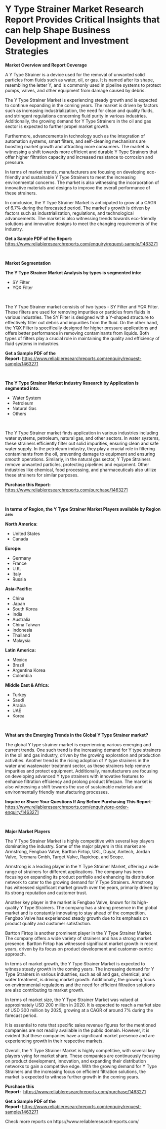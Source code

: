 <p><h1>Y Type Strainer Market Research Report Provides Critical Insights that can help Shape Business Development and Investment Strategies</h1></p><p><strong>Market Overview and Report Coverage</strong></p>
<p><p>A Y Type Strainer is a device used for the removal of unwanted solid particles from fluids such as water, oil, or gas. It is named after its shape, resembling the letter Y, and is commonly used in pipeline systems to protect pumps, valves, and other equipment from damage caused by debris.</p><p>The Y Type Strainer Market is experiencing steady growth and is expected to continue expanding in the coming years. The market is driven by factors such as increasing industrialization, the need for clean and quality fluids, and stringent regulations concerning fluid purity in various industries. Additionally, the growing demand for Y Type Strainers in the oil and gas sector is expected to further propel market growth.</p><p>Furthermore, advancements in technology such as the integration of automation systems, smart filters, and self-cleaning mechanisms are boosting market growth and attracting more consumers. The market is witnessing a shift towards more efficient and durable Y Type Strainers that offer higher filtration capacity and increased resistance to corrosion and pressure.</p><p>In terms of market trends, manufacturers are focusing on developing eco-friendly and sustainable Y Type Strainers to meet the increasing environmental concerns. The market is also witnessing the incorporation of innovative materials and designs to improve the overall performance of these strainers.</p><p>In conclusion, the Y Type Strainer Market is anticipated to grow at a CAGR of 6.7% during the forecasted period. The market's growth is driven by factors such as industrialization, regulations, and technological advancements. The market is also witnessing trends towards eco-friendly solutions and innovative designs to meet the changing requirements of the industry.</p></p>
<p><strong>Get a Sample PDF of the Report:</strong> <a href="https://www.reliableresearchreports.com/enquiry/request-sample/1463271">https://www.reliableresearchreports.com/enquiry/request-sample/1463271</a></p>
<p>&nbsp;</p>
<p><strong>Market Segmentation</strong></p>
<p><strong>The Y Type Strainer Market Analysis by types is segmented into:</strong></p>
<p><ul><li>SY Filter</li><li>YQX Filter</li></ul></p>
<p>&nbsp;</p>
<p><p>The Y Type Strainer market consists of two types - SY Filter and YQX Filter. These filters are used for removing impurities or particles from fluids in various industries. The SY Filter is designed with a Y-shaped structure to effectively filter out debris and impurities from the fluid. On the other hand, the YQX Filter is specifically designed for higher pressure applications and offers better performance in removing contaminants from liquids. Both types of filters play a crucial role in maintaining the quality and efficiency of fluid systems in industries.</p></p>
<p><strong>Get a Sample PDF of the Report:</strong>&nbsp;<a href="https://www.reliableresearchreports.com/enquiry/request-sample/1463271">https://www.reliableresearchreports.com/enquiry/request-sample/1463271</a></p>
<p>&nbsp;</p>
<p><strong>The Y Type Strainer Market Industry Research by Application is segmented into:</strong></p>
<p><ul><li>Water System</li><li>Petroleum</li><li>Natural Gas</li><li>Others</li></ul></p>
<p>&nbsp;</p>
<p><p>The Y Type Strainer market finds application in various industries including water systems, petroleum, natural gas, and other sectors. In water systems, these strainers efficiently filter out solid impurities, ensuring clean and safe water supply. In the petroleum industry, they play a crucial role in filtering contaminants from the oil, preventing damage to equipment and ensuring smooth operations. Similarly, in the natural gas sector, Y Type Strainers remove unwanted particles, protecting pipelines and equipment. Other industries like chemical, food processing, and pharmaceuticals also utilize these strainers for similar purposes.</p></p>
<p><strong>Purchase this Report:</strong>&nbsp; <a href="https://www.reliableresearchreports.com/purchase/1463271">https://www.reliableresearchreports.com/purchase/1463271</a></p>
<p>&nbsp;</p>
<p><strong>In terms of Region, the Y Type Strainer Market Players available by Region are:</strong></p>
<p>
    <p> <strong> North America: </strong>
        <ul>
            <li>United States</li>
            <li>Canada</li>
        </ul>
        </p> 
    <p> <strong> Europe: </strong>
        <ul>
            <li>Germany</li>
            <li>France</li>
            <li>U.K.</li>
            <li>Italy</li>
            <li>Russia</li>
        </ul>
        </p> 
    <p> <strong> Asia-Pacific: </strong>
        <ul>
            <li>China</li>
            <li>Japan</li>
            <li>South Korea</li>
            <li>India</li>
            <li>Australia</li>
            <li>China Taiwan</li>
            <li>Indonesia</li>
            <li>Thailand</li>
            <li>Malaysia</li>
        </ul>
        </p> 
    <p> <strong> Latin America: </strong>
        <ul>
            <li>Mexico</li>
            <li>Brazil</li>
            <li>Argentina Korea</li>
            <li>Colombia</li>
        </ul>
        </p> 
    <p> <strong> Middle East & Africa: </strong>
        <ul>
            <li>Turkey</li>
            <li>Saudi</li>
            <li>Arabia</li>
            <li>UAE</li>
            <li>Korea</li>
        </ul>
    </p>
    </p>
<p>&nbsp;</p>
<p><strong>What are the Emerging Trends in the Global Y Type Strainer market?</strong></p>
<p><p>The global Y type strainer market is experiencing various emerging and current trends. One such trend is the increasing demand for Y type strainers in the oil and gas industry, driven by the growing exploration and production activities. Another trend is the rising adoption of Y type strainers in the water and wastewater treatment sector, as these strainers help remove impurities and protect equipment. Additionally, manufacturers are focusing on developing advanced Y type strainers with innovative features to enhance filtration efficiency and prolong product lifespan. The market is also witnessing a shift towards the use of sustainable materials and environmentally friendly manufacturing processes.</p></p>
<p><strong>Inquire or Share Your Questions If Any Before Purchasing This Report</strong>- <a href="https://www.reliableresearchreports.com/enquiry/pre-order-enquiry/1463271">https://www.reliableresearchreports.com/enquiry/pre-order-enquiry/1463271</a></p>
<p>&nbsp;</p>
<p><strong>Major Market Players</strong></p>
<p><p>The Y Type Strainer Market is highly competitive with several key players dominating the industry. Some of the major players in this market are Armstrong, Fengbao Valve, Bartton Firtop, UKL, Duyar, Amtech, Jordan Valve, Tecmara Gmbh, Target Valve, Rapidrop, and Scope.</p><p>Armstrong is a leading player in the Y Type Strainer Market, offering a wide range of strainers for different applications. The company has been focusing on expanding its product portfolio and enhancing its distribution network to cater to the growing demand for Y Type Strainers. Armstrong has witnessed significant market growth over the years, primarily driven by its strong reputation and customer trust.</p><p>Another key player in the market is Fengbao Valve, known for its high-quality Y Type Strainers. The company has a strong presence in the global market and is constantly innovating to stay ahead of the competition. Fengbao Valve has experienced steady growth due to its emphasis on product quality and customer satisfaction.</p><p>Bartton Firtop is another prominent player in the Y Type Strainer Market. The company offers a wide variety of strainers and has a strong market presence. Bartton Firtop has witnessed significant market growth in recent years, driven by its focus on product development and customer-centric approach.</p><p>In terms of market growth, the Y Type Strainer Market is expected to witness steady growth in the coming years. The increasing demand for Y Type Strainers in various industries, such as oil and gas, chemical, and water treatment, is driving market growth. Additionally, the growing focus on environmental regulations and the need for efficient filtration solutions are also contributing to market growth.</p><p>In terms of market size, the Y Type Strainer Market was valued at approximately USD 200 million in 2020. It is expected to reach a market size of USD 300 million by 2025, growing at a CAGR of around 7% during the forecast period.</p><p>It is essential to note that specific sales revenue figures for the mentioned companies are not readily available in the public domain. However, it is evident that these companies have a significant market presence and are experiencing growth in their respective markets.</p><p>Overall, the Y Type Strainer Market is highly competitive, with several key players vying for market share. These companies are continuously focusing on product development, innovation, and expanding their distribution networks to gain a competitive edge. With the growing demand for Y Type Strainers and the increasing focus on efficient filtration solutions, the market is expected to witness further growth in the coming years.</p></p>
<p><strong>Purchase this Report:</strong>&nbsp;&nbsp;<a href="https://www.reliableresearchreports.com/purchase/1463271">https://www.reliableresearchreports.com/purchase/1463271</a></p>
<p></p>
<p><strong>Get a Sample PDF of the Report:</strong>&nbsp;<a href="https://www.reliableresearchreports.com/enquiry/request-sample/1463271">https://www.reliableresearchreports.com/enquiry/request-sample/1463271</a></p>
<p>Check more reports on https://www.reliableresearchreports.com/</p>